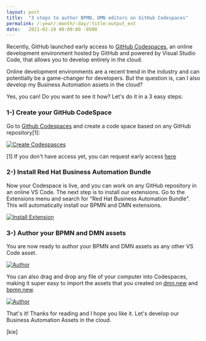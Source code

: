 ```yaml
---
layout: post
title:  "3 steps to author BPMN, DMN editors on GitHub Codespaces"
permalink: /:year/:month/:day/:title:output_ext
date:   2021-02-19 00:00:00 -0500
---
```

Recently, GitHub launched early access to [GitHub Codespaces](https://github.com/features/codespaces), an online development environment hosted by GitHub and powered by Visual Studio Code, that allows you to develop entirely in the cloud.

Online development environments are a recent trend in the industry and can potentially be a game-changer for developers. But the question is, can I also develop my Business Automation assets in the cloud?

Yes, you can! Do you want to see it how? Let's do it in a 3 easy steps:

### 1-) Create your GitHub CodeSpace

Go to [Github Codespaces](https://github.com/codespaces)  and create a code space based on any GitHub repository[1]:

[![Create Codespasces](/assets/2021/codespaces1.gif "Create Codespaces")](/assets/2021/codespaces1.gif)

[1] If you don't have access yet, you can request early access [here](https://github.com/features/codespaces)

### 2-) Install Red Hat Business Automation Bundle

Now your Codespace is live, and you can work on any GitHub repository in an online VS Code. The next step is to install our extensions.
Go to the Extensions menu and search for "Red Hat Business Automation Bundle".  This will automatically install our BPMN and DMN extensions.

[![Install Extension](/assets/2021/codespaces2.gif "Install Extension")](/assets/2021/codespaces2.gif)

### 3-) Author your BPMN and DMN assets

You are now ready to author your BPMN and DMN assets as any other VS Code asset.

[![Author](/assets/2021/codespaces3.gif "Author")](/assets/2021/codespaces3.gif)

You can also drag and drop any file of your computer into Codespaces, making it super easy to import the assets that you created on [dmn.new](https://dmn.new) and [bpmn.new](https://bpmn.new).

[![Author](/assets/2021/codespaces4.gif "Author")](/assets/2021/codespaces4.gif)

That's it! Thanks for reading and I hope you like it. Let's develop our Business Automation Assets in the cloud.

[kie]
